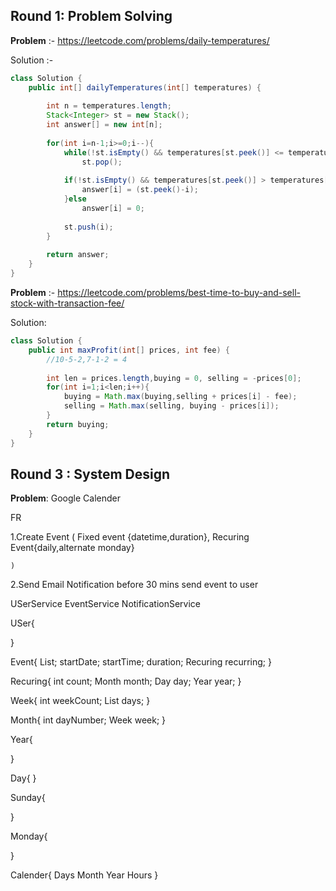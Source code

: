 ## Round 1: Problem Solving

**Problem** :- https://leetcode.com/problems/daily-temperatures/

Solution :- 

``` java
class Solution {
    public int[] dailyTemperatures(int[] temperatures) {
        
        int n = temperatures.length;
        Stack<Integer> st = new Stack();
        int answer[] = new int[n];
        
        for(int i=n-1;i>=0;i--){
            while(!st.isEmpty() && temperatures[st.peek()] <= temperatures[i])
                st.pop();
            
            if(!st.isEmpty() && temperatures[st.peek()] > temperatures[i]){
                answer[i] = (st.peek()-i);
            }else
                answer[i] = 0;
            
            st.push(i);
        }
        
        return answer;
    }
}

```

**Problem** :- https://leetcode.com/problems/best-time-to-buy-and-sell-stock-with-transaction-fee/

Solution:

``` java
class Solution {
    public int maxProfit(int[] prices, int fee) {
        //10-5-2,7-1-2 = 4
        
        int len = prices.length,buying = 0, selling = -prices[0];
        for(int i=1;i<len;i++){
            buying = Math.max(buying,selling + prices[i] - fee);
            selling = Math.max(selling, buying - prices[i]);
        }
        return buying;
    }
}

```

## Round 3 : System Design

**Problem**: Google Calender


FR

1.Create Event (
	Fixed event {datetime,duration}, 
	Recuring Event{daily,alternate monday}

	)

2.Send Email Notification 
before 30 mins send event to user


USerService
EventService
NotificationService





USer{

}


Event{
	List<userid>;
	startDate;
	startTime;
	duration;
	Recuring recurring;
}

Recuring{
	int count;
	Month month;
	Day day;
	Year year;
}

Week{
	int weekCount;
	List<Days> days;
}

Month{
	int dayNumber;
	Week week;
}


Year{
	
}

Day{
}


Sunday{

}

Monday{

}


Calender{
	Days
	Month
	Year
	Hours
}

